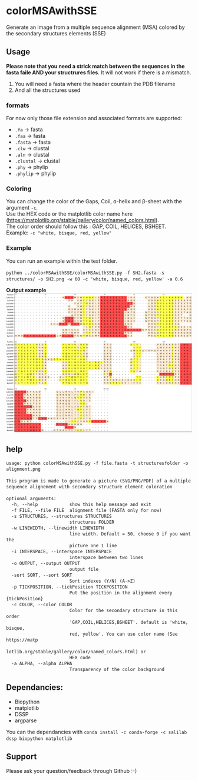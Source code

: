 # colorMSAwithSSE
Generate an image from a multiple sequence alignment (MSA) colored by the secondary structures elements (SSE)

## Usage
**Please note that you need a strick match between the sequences in the fasta faile AND your structrures files**. It will not work if there is a mismatch.

1. You will need a fasta where the header countain the PDB filename
2. And all the structures used

### formats
For now only those file extension and associated formats are supported:
- `.fa` -> fasta
- `.faa` -> fasta
- `.fasta` -> fasta
- `.clw` -> clustal
- `.aln` -> clustal
- `.clustal` -> clustal
- `.phy` -> phylip
- `.phylip` -> phylip

### Coloring
You can change the color of the Gaps, Coil, ɑ-helix and β-sheet with the argument `-c`.  
Use the HEX code or the matplotlib color name here (https://matplotlib.org/stable/gallery/color/named_colors.html).  
The color order should follow this : GAP, COIL, HELICES, BSHEET.  
Example: `-c "white, bisque, red, yellow"`


### Example
You can run an example within the test folder.
  
`python ../colorMSAwithSSE/colorMSAwithSSE.py -f SH2.fasta -s structures/ -o SH2.png -w 60 -c 'white, bisque, red, yellow' -a 0.6`

**Output example**
![outputexample](test/SH2.png) 


## help

```
usage: python colorMSAwithSSE.py -f file.fasta -t structuresfolder -o alignment.png

This program is made to generate a picture (SVG/PNG/PDF) of a multiple
sequence alignement with secondary structure element coloration

optional arguments:
  -h, --help            show this help message and exit
  -f FILE, --file FILE  alignment file (FASTA only for now)
  -s STRUCTURES, --structures STRUCTURES
                        structures FOLDER
  -w LINEWIDTH, --linewidth LINEWIDTH
                        line width. Default = 50, choose 0 if you want the
                        picture one 1 line
  -i INTERSPACE, --interspace INTERSPACE
                        interspace between two lines
  -o OUTPUT, --output OUTPUT
                        output file
  -sort SORT, --sort SORT
                        Sort indexes (Y/N) (A->Z)
  -p TICKPOSITION, --tickPosition TICKPOSITION
                        Put the position in the alignment every {tickPosition}
  -c COLOR, --color COLOR
                        Color for the secondary structure in this order
                        'GAP,COIL,HELICES,BSHEET'. default is 'white, bisque,
                        red, yellow'. You can use color name (See https://matp
                        lotlib.org/stable/gallery/color/named_colors.html) or
                        HEX code
  -a ALPHA, --alpha ALPHA
                        Transparency of the color background
```
## Dependancies:
- Biopython
- matplotlib
- DSSP
- argparse

You can the dependancies with `conda install -c conda-forge -c salilab dssp biopython matplotlib`


## Support
Please ask your question/feedback through Github :-)
